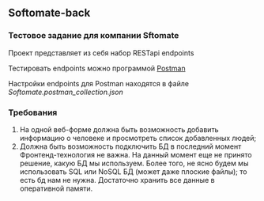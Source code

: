 ## Softomate-back
### Тестовое задание для компании Sftomate

Проект представляет из себя набор RESTapi endpoints

Тестировать endpoints можно программой [Postman](https://www.getpostman.com/apps)

Настройки endpoints для Postman находятся в файле *Softomate.postman_collection.json*

### Требования
 1. На одной веб-форме должна быть возможность добавить информацию о человеке и просмотреть список добавленных людей;
 2. Должна быть возможность подключить БД в последний момент Фронтенд-технология не важна. На данный момент еще не принято решение, какую БД мы используем. Более того, не ясно будем мы использовать SQL или NoSQL БД (может даже плоские файлы); то есть бд нам не нужна. Достаточно хранить все данные в оперативной памяти.
 
